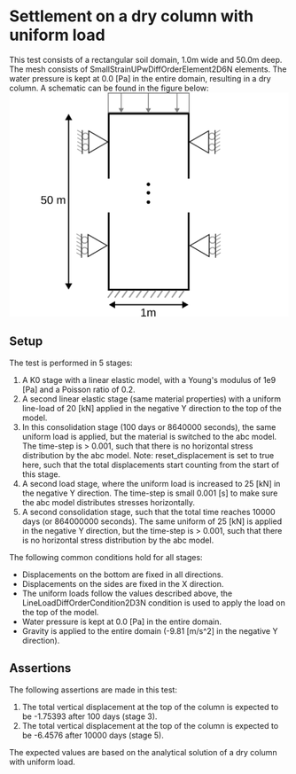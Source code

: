 # Settlement on a dry column with uniform load
This test consists of a rectangular soil domain, 1.0m wide and 50.0m deep. The mesh consists of SmallStrainUPwDiffOrderElement2D6N elements. The water pressure is kept at 0.0 [Pa] in the entire domain, resulting in a dry column. A schematic can be found in the figure below:
![Schematic](Schematic.svg)

## Setup

The test is performed in 5 stages:
1. A K0 stage with a linear elastic model, with a Young's modulus of 1e9 [Pa] and a Poisson ratio of 0.2.
2. A second linear elastic stage (same material properties) with a uniform line-load of 20 [kN] applied in the negative Y direction to the top of the model.
3. In this consolidation stage (100 days or 8640000 seconds), the same uniform load is applied, but the material is switched to the abc model. The time-step is > 0.001, such that there is no horizontal stress distribution by the abc model. Note: reset_displacement is set to true here, such that the total displacements start counting from the start of this stage.
4. A second load stage, where the uniform load is increased to 25 [kN] in the negative Y direction. The time-step is small 0.001 [s] to make sure the abc model distributes stresses horizontally.
5. A second consolidation stage, such that the total time reaches 10000 days (or 864000000 seconds). The same uniform of 25 [kN] is applied in the negative Y direction, but the time-step is > 0.001, such that there is no horizontal stress distribution by the abc model.

The following common conditions hold for all stages:
  - Displacements on the bottom are fixed in all directions.
  - Displacements on the sides are fixed in the X direction.
  - The uniform loads follow the values described above, the LineLoadDiffOrderCondition2D3N condition is used to apply the load on the top of the model.
  - Water pressure is kept at 0.0 [Pa] in the entire domain.
  - Gravity is applied to the entire domain (-9.81 [m/s^2] in the negative Y direction).

## Assertions
The following assertions are made in this test:
1. The total vertical displacement at the top of the column is expected to be -1.75393 after 100 days (stage 3).
2. The total vertical displacement at the top of the column is expected to be -6.4576 after 10000 days (stage 5).

The expected values are based on the analytical solution of a dry column with uniform load.

